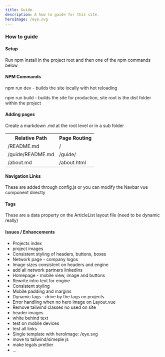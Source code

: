 ```yaml
---
title: Guide.
description: A how to guide for this site.
heroImage: /eye.svg
---
```


<h3 class="text-blue text-left mb-3 text-2xl">
 How to guide
</h3>

<h4 class="text-green">Setup</h4>
<p>Run npm install in the project root and then one of the npm commands below</p>


<h4 class="text-green mt-4">NPM Commands</h4>
<p>npm run dev - builds the site locally with hot reloading</p>
<p>npm run build - builds the site for production, site root is the dist folder within the project</p>


<h4 class="text-green mt-4">Adding pages</h4>
<p>Create a markdown .md at the root level or in a sub folder</p>

<table class="mt-4 w-2/3">
<tr>
    <th>Relative Path</th>
    <th>Page Routing</th>
</tr>
<tr>
    <td>/README.md</td>
    <td>/</td>
</tr>
<tr>
    <td>/guide/README.md</td>
    <td>/guide/</td>
</tr>
<tr>
    <td>/about.md</td>
    <td>/about.html</td>
</tr>
</table>

<h4 class="text-green mt-4">Navigation Links</h4>
<p>These are added through config.js or you can modify the Navbar vue component directly</p>

<h4 class="text-green mt-4">Tags</h4>
<p>These are a data property on the ArticleList layout file (need to be dynamic really)</p>


<h4 class="text-green mt-4">Issues / Enhancements</h4>
<ul>
    <li>Projects index </li>
    <li>project images</li>
    <li>Consistent styling of headers, buttons, boxes</li>
    <li>Network page - company logos</li>
    <li>Image sizes consistent on headers and engine </li>
    <li>add all network partners linkedins</li>
    <li>Homepage - mobile view, image and buttons</li>
    <li>Rewrite intro text for engine</li>
    <li>Consistent styling</li>
        <li>Mobile padding and margins</li>
    <li>Dynamic tags - drive by the tags on projects</li>
    <li>Error handling when no hero image on Layout.vue</li>
    <li>Remove tailwind classes no used on site</li>
    <li>header images</li>
    <li>white behind text</li>
    <li>test on mobile devices</li>
    <li>test all links</li>
    <li>Single template with heroImage: /eye.svg </li>
    <li>move to tailwind/simeple js</li>
    <li>make legals prettier</li>
    <li>...</li>
</ul>